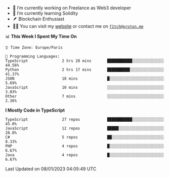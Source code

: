 - 🔭 I’m currently working on Freelance as Web3 developer
- 🌱 I’m currently learning Solidity
- 🪶 Blockchain Enthusiast
- 👨‍💻 You can visit my [website](https://f1tch.xyz) or contact me on [`f1tch@proton.me`](mailto:f1tch@proton.me)

<!--START_SECTION:waka-->
📊 **This Week I Spent My Time On** 

```text
⌚︎ Time Zone: Europe/Paris

💬 Programming Languages: 
TypeScript               2 hrs 28 mins       ███████████░░░░░░░░░░░░░░   44.56% 
Python                   2 hrs 17 mins       ██████████░░░░░░░░░░░░░░░   41.37% 
JSON                     18 mins             █░░░░░░░░░░░░░░░░░░░░░░░░   5.69% 
JavaScript               10 mins             ░░░░░░░░░░░░░░░░░░░░░░░░░   3.03% 
Other                    7 mins              ░░░░░░░░░░░░░░░░░░░░░░░░░   2.36%

```

**I Mostly Code in TypeScript** 

```text
TypeScript               27 repos            ███████████░░░░░░░░░░░░░░   45.0% 
JavaScript               12 repos            █████░░░░░░░░░░░░░░░░░░░░   20.0% 
C#                       5 repos             ██░░░░░░░░░░░░░░░░░░░░░░░   8.33% 
PHP                      4 repos             █░░░░░░░░░░░░░░░░░░░░░░░░   6.67% 
Java                     4 repos             █░░░░░░░░░░░░░░░░░░░░░░░░   6.67%

```



 Last Updated on 08/01/2023 04:05:49 UTC
<!--END_SECTION:waka-->
